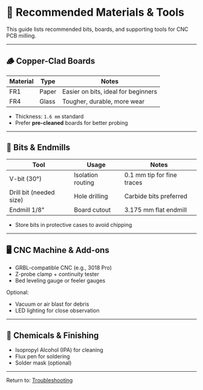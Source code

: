 # 🧰 Recommended Materials & Tools

This guide lists recommended bits, boards, and supporting tools for CNC PCB milling.

---

## 🪵 Copper-Clad Boards
| Material | Type  | Notes                              |
|----------|-------|------------------------------------|
| FR1      | Paper | Easier on bits, ideal for beginners|
| FR4      | Glass | Tougher, durable, more wear        |

- Thickness: `1.6 mm` standard
- Prefer **pre-cleaned** boards for better probing

---

## 🔩 Bits & Endmills
| Tool            | Usage               | Notes                         |
|-----------------|---------------------|-------------------------------|
| V-bit (30°)     | Isolation routing   | 0.1 mm tip for fine traces    |
| Drill bit (needed size) | Hole drilling       | Carbide bits preferred        |
| Endmill 1/8"    | Board cutout        | 3.175 mm flat endmill         |

- Store bits in protective cases to avoid chipping

---

## 🖥️ CNC Machine & Add-ons
- GRBL-compatible CNC (e.g., 3018 Pro)
- Z-probe clamp + continuity tester
- Bed leveling gauge or feeler gauges

Optional:
- Vacuum or air blast for debris
- LED lighting for close observation

---

## 🧪 Chemicals & Finishing
- Isopropyl Alcohol (IPA) for cleaning
- Flux pen for soldering
- Solder mask (optional)

---

Return to: [Troubleshooting](./troubleshooting.md)
